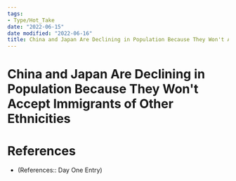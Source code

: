 ```yaml
---
tags:
- Type/Hot_Take
date: "2022-06-15"
date modified: "2022-06-16"
title: China and Japan Are Declining in Population Because They Won't Accept Immigrants of Other Ethnicities
---
```


# China and Japan Are Declining in Population Because They Won't Accept Immigrants of Other Ethnicities

# References
- (References:: Day One Entry)

